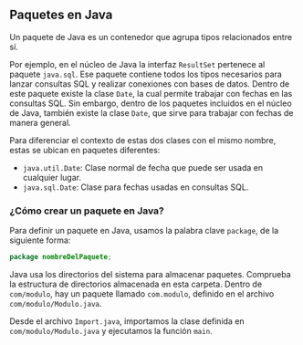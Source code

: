 ## Paquetes en Java

Un paquete de Java es un contenedor que agrupa tipos relacionados entre sí.

Por ejemplo, en el núcleo de Java la interfaz `ResultSet` pertenece al paquete `java.sql`. Ese paquete contiene todos los tipos necesarios para lanzar consultas SQL y realizar conexiones con bases de datos. Dentro de este paquete existe la clase `Date`, la cual permite trabajar con fechas en las consultas SQL. Sin embargo, dentro de los paquetes incluidos en el núcleo de Java, también existe la clase `Date`, que sirve para trabajar con fechas de manera general.

Para diferenciar el contexto de estas dos clases con el mismo nombre, estas se ubican en paquetes diferentes:

- `java.util.Date`: Clase normal de fecha que puede ser usada en cualquier lugar.
- `java.sql.Date`: Clase para fechas usadas en consultas SQL.

### ¿Cómo crear un paquete en Java?
Para definir un paquete en Java, usamos la palabra clave `package`, de la siguiente forma:

```java
package nombreDelPaquete;
```

Java usa los directorios del sistema para almacenar paquetes. Comprueba la estructura de directorios almacenada en esta carpeta. Dentro de `com/modulo`, hay un paquete llamado `com.modulo`, definido en el archivo `com/modulo/Modulo.java`.

Desde el archivo `Import.java`, importamos la clase definida en `com/modulo/Modulo.java` y ejecutamos la función `main`.


